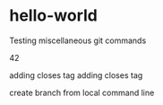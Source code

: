 # hello-world
Testing miscellaneous git commands


42

adding closes tag
adding closes tag


create branch from local command line
